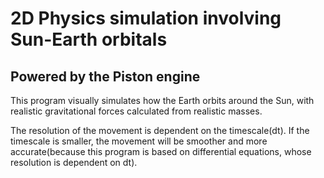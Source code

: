 # 2D Physics simulation involving Sun-Earth orbitals
## Powered by the Piston engine

This program visually simulates how the Earth orbits around the Sun, with realistic gravitational forces calculated from realistic masses.

The resolution of the movement is dependent on the timescale(dt). If the timescale is smaller, the movement will be smoother and more accurate(because this program is based on differential equations, whose resolution is dependent on dt).